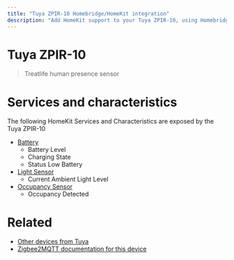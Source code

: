 ```yaml
---
title: "Tuya ZPIR-10 Homebridge/HomeKit integration"
description: "Add HomeKit support to your Tuya ZPIR-10, using Homebridge, Zigbee2MQTT and homebridge-z2m."
---
```

<!---
This file has been GENERATED using src/docgen/docgen.ts
DO NOT EDIT THIS FILE MANUALLY!
-->
# Tuya ZPIR-10
> Treatlife human presence sensor


# Services and characteristics
The following HomeKit Services and Characteristics are exposed by
the Tuya ZPIR-10

* [Battery](../../battery.md)
  * Battery Level
  * Charging State
  * Status Low Battery
* [Light Sensor](../../sensors.md)
  * Current Ambient Light Level
* [Occupancy Sensor](../../sensors.md)
  * Occupancy Detected


# Related
* [Other devices from Tuya](../index.md#tuya)
* [Zigbee2MQTT documentation for this device](https://www.zigbee2mqtt.io/devices/ZPIR-10.html)